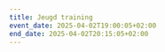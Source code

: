 ```yaml
---
title: Jeugd training
event_date: 2025-04-02T19:00:05+02:00
end_date: 2025-04-02T20:15:05+02:00
---
```

